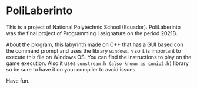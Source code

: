 # PoliLaberinto

This is a project of National Polytechnic School (Ecuador). PoliLaberinto was the final project of Programming I asignature on the period 2021B. 

About the program, this labyrinth made on C++ that has a GUI based con the command prompt and uses the library `windows.h` so it is important to execute this file on Windows OS. You can find the instructions to play on the game execution. Also it uses `constream.h (also known as conio2.h)` library so be sure to have it on your compiler to avoid issues.

Have fun.

